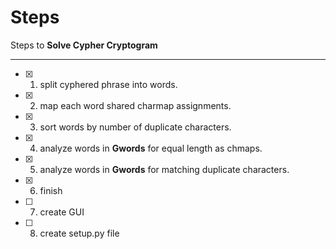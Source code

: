 # Steps

Steps to **Solve Cypher Cryptogram**

------------

- [x] 1. split cyphered phrase into words.
- [x] 2. map each word shared charmap assignments.
- [x] 3. sort words by number of duplicate characters.
- [x] 4. analyze words in __Gwords__ for equal length as chmaps.
- [x] 5. analyze words in __Gwords__ for matching duplicate characters.
- [x] 6. finish
- [ ] 7. create GUI
- [ ] 8. create setup.py file
